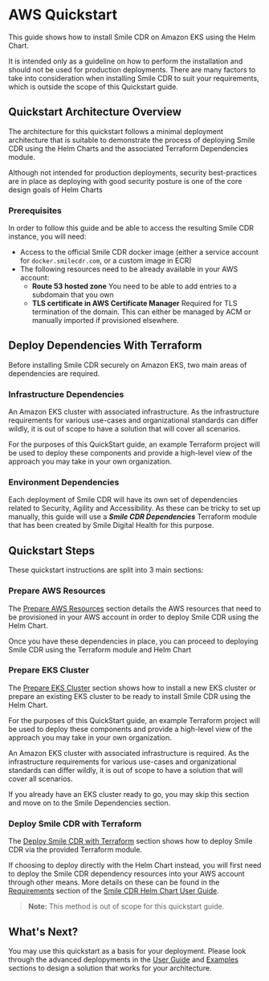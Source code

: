 # AWS Quickstart
This guide shows how to install Smile CDR on Amazon EKS using the Helm Chart.

It is intended only as a guideline on how to perform the installation and should not be used for production deployments. There are many factors to take into consideration when installing Smile CDR to suit your requirements, which is outside the scope of this Quickstart guide.

## Quickstart Architecture Overview

The architecture for this quickstart follows a minimal deployment architecture that is suitable to demonstrate the process of deploying Smile CDR using the Helm Charts and the associated Terraform Dependencies module.

Although not intended for production deployments, security best-practices are in place as deploying with good security posture is one of the core design goals of Helm Charts

### Prerequisites

In order to follow this guide and be able to access the resulting Smile CDR instance, you will need:

* Access to the official Smile CDR docker image (either a service account for `docker.smilecdr.com`, or a custom image in ECR)
* The following resources need to be already available in your AWS account:
    * **Route 53 hosted zone** You need to be able to add entries to a subdomain that you own
    * **TLS certificate in AWS Certificate Manager** Required for TLS termination of the domain. This can either be managed by ACM or manually imported if provisioned elsewhere.

## Deploy Dependencies With Terraform

Before installing Smile CDR securely on Amazon EKS, two main areas of dependencies are required.

### Infrastructure Dependencies

An Amazon EKS cluster with associated infrastructure. As the infrastructure requirements for various use-cases and organizational standards can differ wildly, it is out of scope to have a solution that will cover all scenarios.

For the purposes of this QuickStart guide, an example Terraform project will be used to deploy these components and provide a high-level view of the approach you may take in your own organization.

### Environment Dependencies

Each deployment of Smile CDR will have its own set of dependencies related to Security, Agility and Accessibility. As these can be tricky to set up manually, this guide will use a ***Smile CDR Dependencies*** Terraform module that has been created by Smile Digital Health for this purpose.


## Quickstart Steps
These quickstart instructions are split into 3 main sections:

### Prepare AWS Resources
The [Prepare AWS Resources](./aws-dependencies.md) section details the AWS resources that need to be provisioned in your AWS account in order to deploy Smile CDR using the Helm Chart.

Once you have these dependencies in place, you can proceed to deploying Smile CDR using the Terraform module and Helm Chart

### Prepare EKS Cluster

The [Prepare EKS Cluster](./eks-cluster.md) section shows how to install a new EKS cluster or prepare an existing EKS cluster to be ready to install Smile CDR using the Helm Chart.

For the purposes of this QuickStart guide, an example Terraform project will be used to deploy these components and provide a high-level view of the approach you may take in your own organization.

An Amazon EKS cluster with associated infrastructure is required. As the infrastructure requirements for various use-cases and organizational standards can differ wildly, it is out of scope to have a solution that will cover all scenarios.

If you already have an EKS cluster ready to go, you may skip this section and move on to the Smile Dependencies section.

### Deploy Smile CDR with Terraform
The [Deploy Smile CDR with Terraform](./deploy-terraform.md) section shows how to deploy Smile CDR via the provided Terraform module.

If choosing to deploy directly with the Helm Chart instead, you will first need to deploy the Smile CDR dependency resources into your AWS account through other means. More details on these can be found in the [Requirements](../guide/smilecdr/requirements.md) section of the [Smile CDR Helm Chart User Guide](../guide/smilecdr/index.md).
>**Note:** This method is out of scope for this quickstart guide.

## What's Next?
You may use this quickstart as a basis for your deployment. Please look through the advanced deplopyments in the [User Guide](../guide/smilecdr/index.md) and [Examples](../examples/index.md) sections to design a solution that works for your architecture.
